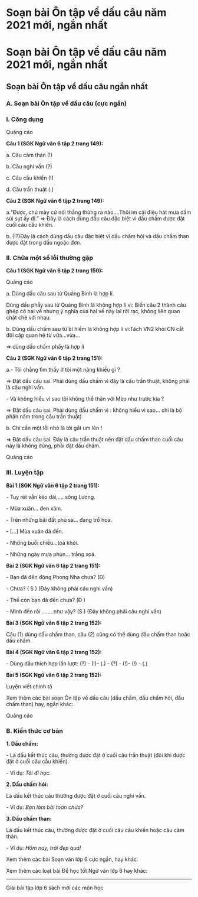 # Soạn bài Ôn tập về dấu câu năm 2021 mới, ngắn nhất

# Soạn bài Ôn tập về dấu câu năm 2021 mới, ngắn nhất

## Soạn bài Ôn tập về dấu câu ngắn nhất

### **A. Soạn bài Ôn tập về dấu câu (cực ngắn)**

### I. Công dụng

Quảng cáo

**Câu 1 (SGK Ngữ văn 6 tập 2 trang 149):**

a. Câu cảm thán (!)

b. Câu nghi vấn (?) 

c. Câu cầu khiến (!)

d. Câu trần thuật (.)

**Câu 2 (SGK Ngữ văn 6 tập 2 trang 149):**

a.“Được, chú mày cứ nói thẳng thừng ra nào....Thôi im cái điệu hát mưa dầm sùi sụt ấy đi.” => Đây là cách dùng dấu câu đặc biệt vì dấu chấm được đặt cuối câu cầu khiến.

b. (!?)Đây là cách dùng dấu câu đặc biệt vì dấu chấm hỏi và dấu chấm than được đặt trong dấu ngoặc đơn.

### II. Chữa một số lỗi thường gặp 

**Câu 1 (SGK Ngữ văn 6 tập 2 trang 150):**

Quảng cáo

a. Dùng dấu câu sau từ Quảng Bình là hợp lí.

Dùng dấu phẩy sau từ Quảng Bình là không hợp lí vì: Biến câu 2 thành câu ghép có hai vế nhưng ý nghĩa của hai vế này lại rời rạc, không liên quan chặt chẽ với nhau.

b. Dùng dấu chấm sau từ bí hiểm là không hợp lí vì:Tách VN2 khỏi CN cắt đôi cặp quan hệ từ vừa...vừa...

=> dùng dấu chấm phẩy là hợp lí

**Câu 2 (SGK Ngữ văn 6 tập 2 trang 151):**

a.- Tôi chẳng tìm thấy ở tôi một năng khiếu gì ?

=> Đặt dấu câu sai. Phải dùng dấu chấm vì đây là câu trần thuật, không phải là câu nghi vấn.

\- Và không hiểu vì sao tôi không thể thân với Mèo như trước kia ?

=> Đặt dấu câu sai. Phải dùng dấu chấm vì : không hiểu vì sao... chỉ là bộ phận nằm trong câu trần thuật)

b. Chỉ cần một lỗi nhỏ là tôi gắt um lên !

=> Đặt dấu câu sai. Đây là câu trần thuật nên đặt dấu chấm than cuối câu này là không đúng, phải đặt dấu chấm.

Quảng cáo

### III. Luyện tập 

**Bài 1 (SGK Ngữ văn 6 tập 2 trang 151):**

\- Tuy rét vẫn kéo dài,.... sông Lương.

\- Mùa xuân... đen xám.

\- Trên những bãi đất phù sa... đang trổ hoa.

\- [...] Mùa xuân đã đến.

\- Những buổi chiều...toả khói.

\- Những ngày mưa phùn... trắng xoá.

**Bài 2 (SGK Ngữ văn 6 tập 2 trang 151):**

\- Bạn đã đến động Phong Nha chưa? (Đ)

\- Chưa? ( S ) (Đây không phải câu nghi vấn)

\- Thế còn bạn đã đến chưa? (Đ )

\- Mình đến rồi ........như vậy? (S ) (Đây không phải câu nghi vấn)

**Bài 3 (SGK Ngữ văn 6 tập 2 trang 152):**

Câu (1) dùng dấu chấm than, câu (2) cũng có thể dùng dấu chấm than hoặc dấu chấm.

**Bài 4 (SGK Ngữ văn 6 tập 2 trang 152):**

\- Dùng dấu thích hợp lần lượt: (?) - (!)- (.) - (?) - (!)- (!) - (.) 

**Bài 5 (SGK Ngữ văn 6 tập 2 trang 152):**

Luyện viết chính tả

Xem thêm các bài soạn Ôn tập về dấu câu (dấu chấm, dấu chấm hỏi, dấu chấm than) hay, ngắn khác:

Quảng cáo

### **B. Kiến thức cơ bản**

**1\. Dấu chấm:**

\- Là dấu kết thúc câu, thường được đặt ở cuối câu trần thuật (đôi khi được đặt ở cuối câu cầu khiến).

\- Ví dụ: _Tôi đi học._

**2\. Dấu chấm hỏi:**

Là dấu kết thúc câu thường được đặt ở cuối câu nghi vấn.

\- Ví dụ: _Bạn làm bài toán chưa?_

**3\. Dấu chấm than:**

Là dấu kết thúc câu, thường được đặt ở cuối câu cầu khiến hoặc câu cảm thán.

\- Ví dụ: _Hôm nay, trời đẹp quá!_

Xem thêm các bài Soạn văn lớp 6 cực ngắn, hay khác:

Xem thêm các loạt bài Để học tốt Ngữ văn lớp 6 hay khác:

* * *

Giải bài tập lớp 6 sách mới các môn học
